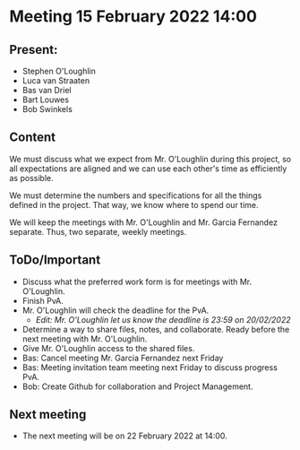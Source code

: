 # Meeting 15 February 2022 14:00

## Present:
- Stephen O'Loughlin
- Luca van Straaten
- Bas van Driel
- Bart Louwes
- Bob Swinkels

## Content
We must discuss what we expect from Mr. O'Loughlin during this project, so all expectations are aligned and we can use each other's time as efficiently as possible. 

We must determine the numbers and specifications for all the things defined in the project. That way, we know where to spend our time.

We will keep the meetings with Mr. O'Loughlin and Mr. Garcia Fernandez separate. Thus, two separate, weekly meetings.


## ToDo/Important
- Discuss what the preferred work form is for meetings with Mr. O'Loughlin.
- Finish PvA.
- Mr. O'Loughlin will check the deadline for the PvA.
  - *Edit: Mr. O'Loughlin let us know the deadline is 23:59 on 20/02/2022*
- Determine a way to share files, notes, and collaborate. Ready before the next meeting with Mr. O'Loughlin.
- Give Mr. O'Loughlin access to the shared files.
- Bas: Cancel meeting Mr. Garcia Fernandez next Friday
- Bas: Meeting invitation team meeting next Friday to discuss progress PvA.
- Bob: Create Github for collaboration and Project Management. 

## Next meeting
- The next meeting will be on 22 February 2022 at 14:00.